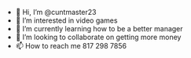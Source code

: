 - 👋 Hi, I’m @cuntmaster23
- 👀 I’m interested in video games
- 🌱 I’m currently learning how to be a better manager
- 💞️ I’m looking to collaborate on getting more money
- 📫 How to reach me 817 298 7856

<!---
cuntmaster23/cuntmaster23 is a ✨ special ✨ repository because its `README.md` (this file) appears on your GitHub profile.
You can click the Preview link to take a look at your changes.
--->
